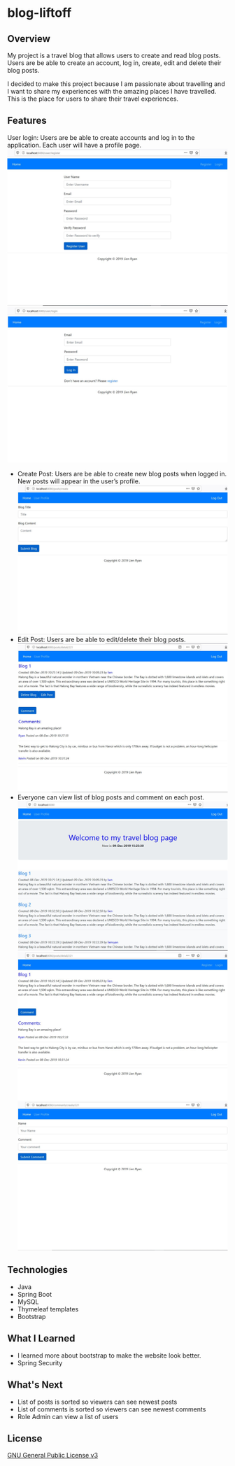 # blog-liftoff


## Overview

My project is a travel blog that allows users to create and read blog posts. Users are be able to create an account, log in, create, edit and delete their blog posts.

I decided to make this project because I am passionate about travelling and I want to share my experiences with the amazing places I have travelled. This is the place for users to share their travel experiences.

## Features

User login: Users are be able to create accounts and log in to the application. Each user will have a profile page.
 ![User Registration](./registration.JPG)
 ![User Login](./login.JPG)
- Create Post: Users are be able to create new blog posts when logged in. New posts will appear in the user’s profile.
 ![Create Blog](./createBlog.JPG)
- Edit Post: Users are be able to edit/delete their blog posts.
 ![Edit and Delete](./edit.JPG)
- Everyone can view list of blog posts and comment on each post.
 ![Home List](./home.JPG)
 ![Post View](./postView.JPG)
 ![Comment](./comment.JPG)

## Technologies

- Java
- Spring Boot
- MySQL
- Thymeleaf templates
- Bootstrap

## What I Learned

- I learned more about bootstrap to make the website look better.
- Spring Security

## What's Next

- List of posts is sorted so viewers can see newest posts
- List of comments is sorted so viewers can see newest comments
- Role Admin can view a list of users
 
## License
[GNU General Public License v3](LICENSE)
